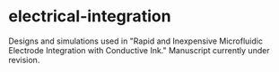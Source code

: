 # electrical-integration
Designs and simulations used in "Rapid and Inexpensive Microfluidic Electrode Integration with Conductive Ink." Manuscript currently under revision.
